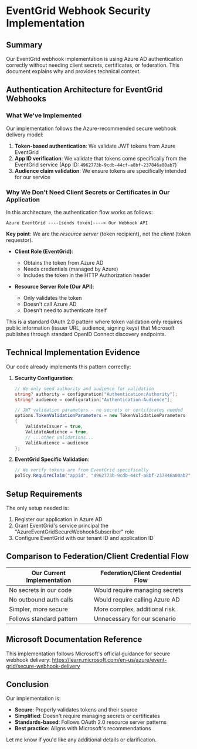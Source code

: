# EventGrid Webhook Security Implementation

## Summary

Our EventGrid webhook implementation is using Azure AD authentication correctly without needing client secrets, certificates, or federation. This document explains why and provides technical context.

## Authentication Architecture for EventGrid Webhooks

### What We've Implemented

Our implementation follows the Azure-recommended secure webhook delivery model:

1. **Token-based authentication**: We validate JWT tokens from Azure EventGrid
2. **App ID verification**: We validate that tokens come specifically from the EventGrid service (App ID: `4962773b-9cdb-44cf-a8bf-237846a00ab7`)
3. **Audience claim validation**: We ensure tokens are specifically intended for our service

### Why We Don't Need Client Secrets or Certificates in Our Application

In this architecture, the authentication flow works as follows:

```
Azure EventGrid ----[sends token]----> Our Webhook API
```

**Key point**: We are the *resource server* (token recipient), not the *client* (token requestor).

- **Client Role (EventGrid)**: 
  - Obtains the token from Azure AD
  - Needs credentials (managed by Azure)
  - Includes the token in the HTTP Authorization header

- **Resource Server Role (Our API)**:
  - Only validates the token
  - Doesn't call Azure AD
  - Doesn't need to authenticate itself

This is a standard OAuth 2.0 pattern where token validation only requires public information (issuer URL, audience, signing keys) that Microsoft publishes through standard OpenID Connect discovery endpoints.

## Technical Implementation Evidence

Our code already implements this pattern correctly:

1. **Security Configuration**:
   ```csharp
   // We only need authority and audience for validation
   string? authority = configuration["Authentication:Authority"];
   string? audience = configuration["Authentication:Audience"];
   
   // JWT validation parameters - no secrets or certificates needed
   options.TokenValidationParameters = new TokenValidationParameters
   {
       ValidateIssuer = true,
       ValidateAudience = true,
       // ...other validations...
       ValidAudience = audience
   };
   ```

2. **EventGrid Specific Validation**:
   ```csharp
   // We verify tokens are from EventGrid specifically
   policy.RequireClaim("appid", "4962773b-9cdb-44cf-a8bf-237846a00ab7");
   ```

## Setup Requirements

The only setup needed is:

1. Register our application in Azure AD
2. Grant EventGrid's service principal the "AzureEventGridSecureWebhookSubscriber" role
3. Configure EventGrid with our tenant ID and application ID

## Comparison to Federation/Client Credential Flow

| Our Current Implementation | Federation/Client Credential Flow |
|---------------------------|----------------------------------|
| No secrets in our code    | Would require managing secrets   |
| No outbound auth calls    | Would require calling Azure AD   |
| Simpler, more secure      | More complex, additional risk    |
| Follows standard pattern  | Unnecessary for our scenario     |

## Microsoft Documentation Reference

This implementation follows Microsoft's official guidance for secure webhook delivery:
https://learn.microsoft.com/en-us/azure/event-grid/secure-webhook-delivery

## Conclusion

Our implementation is:
- **Secure**: Properly validates tokens and their source
- **Simplified**: Doesn't require managing secrets or certificates
- **Standards-based**: Follows OAuth 2.0 resource server patterns
- **Best practice**: Aligns with Microsoft's recommendations

Let me know if you'd like any additional details or clarification.
